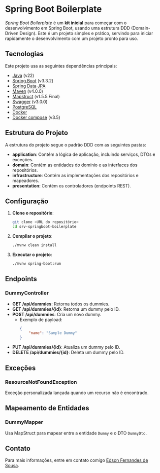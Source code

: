 # Spring Boot Boilerplate

*Spring Boot Boilerplate* é um **kit inicial** para começar com o desenvolvimento em Spring Boot, usando uma estrutura
DDD (Domain-Driven Design).
Este é um projeto simples e prático, servindo para iniciar rapidamente o desenvolvimento com um projeto pronto para uso.

## Tecnologias

Este projeto usa as seguintes dependências principais:

- [Java](https://docs.oracle.com/en/java/javase/22/) (v22)
- [Spring Boot](https://spring.io/projects/spring-boot) (v3.3.2)
- [Spring Data JPA](https://spring.io/projects/spring-data-jpa)
- [Maven](https://maven.apache.org/) (v4.0.0)
- [Mapstruct](https://mapstruct.org/) (v1.5.5.Final)
- [Swagger](https://swagger.io/) (v3.0.0)
- [PostgreSQL](https://www.postgresql.org/)
- [Docker](https://docs.docker.com/)
- [Docker compose](https://docs.docker.com/compose/) (v3.5)

## Estrutura do Projeto

A estrutura do projeto segue o padrão DDD com as seguintes pastas:

- **application**: Contém a lógica de aplicação, incluindo serviços, DTOs e exceções.
- **domain**: Contém as entidades do domínio e as interfaces dos repositórios.
- **infrastructure**: Contém as implementações dos repositórios e mapeadores.
- **presentation**: Contém os controladores (endpoints REST).

## Configuração

1. **Clone o repositório**:
    ```bash
    git clone <URL do repositório>
    cd srv-springboot-boilerplate
    ```

2. **Compilar o projeto**:
    ```bash
    ./mvnw clean install
    ```

3. **Executar o projeto**:
    ```bash
    ./mvnw spring-boot:run
    ```

## Endpoints

### DummyController

- **GET /api/dummies**: Retorna todos os dummies.
- **GET /api/dummies/{id}**: Retorna um dummy pelo ID.
- **POST /api/dummies**: Cria um novo dummy.
    - Exemplo de payload:
      ```json
      {
          "name": "Sample Dummy"
      }
      ```
- **PUT /api/dummies/{id}**: Atualiza um dummy pelo ID.
- **DELETE /api/dummies/{id}**: Deleta um dummy pelo ID.

## Exceções

### ResourceNotFoundException

Exceção personalizada lançada quando um recurso não é encontrado.

## Mapeamento de Entidades

### DummyMapper

Usa MapStruct para mapear entre a entidade `Dummy` e o DTO `DummyDto`.

## Contato

Para mais informações, entre em contato comigo [Edson Fernandes de Sousa](mailto:edsonf.sousa0@gmail.com).
